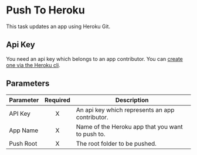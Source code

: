 # Push To Heroku
This task updates an app using Heroku Git.

## Api Key
You need an api key which belongs to an app contributor. You can [create one via the Heroku cli](https://devcenter.heroku.com/articles/platform-api-quickstart#authentication).

## Parameters
| Parameter | Required | Description                                      |
|-----------|:--------:|--------------------------------------------------|
| API Key   |     X    | An api key which represents an app contributor.  |
| App Name  |     X    | Name of the Heroku app that you want to push to. |
| Push Root |     X    | The root folder to be pushed.                    |